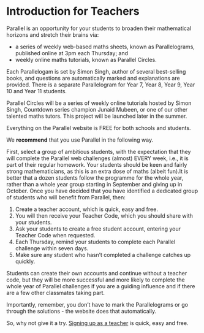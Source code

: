 # Introduction for Teachers

Parallel is an opportunity for your students to broaden their mathematical horizons and stretch their brains via:  
* a series of weekly web-based maths sheets, known as Parallelograms, published online at 3pm each Thursday; and  
*	weekly online maths tutorials, known as Parallel Circles.  

Each Parallelogam is set by Simon Singh, author of several best-selling books, and questions are automatically marked and explanations are provided. There is a separate Parallelogram for Year 7, Year 8, Year 9, Year 10 and Year 11 students.  

Parallel Circles will be a series of weekly online tutorials hosted by Simon Singh, Countdown series champion Junaid Mubeen, or one of our other talented maths tutors. This project will be launched later in the summer.  

Everything on the Parallel website is FREE for both schools and students.  

We __recommend__ that you use Parallel in the following way.  

First, select a group of ambitious students, with the expectation that they will complete the Parallel web challenges (almost) EVERY week, i.e., it is part of their regular homework. Your students should be keen and fairly strong mathematicians, as this is an extra dose of maths (albeit fun).It is better that a dozen students follow the programme for the whole year, rather than a whole year group starting in September and giving up in October. Once you have decided that you have identified a dedicated group of students who will benefit from Parallel, then:  

1.  Create a teacher account, which is quick, easy and free.  
2.	You will then receive your Teacher Code, which you should share with your students.  
3.	Ask your students to create a free student account, entering your Teacher Code when requested.  
4.	Each Thursday, remind your students to complete each Parallel challenge within seven days.  
5.	Make sure any student who hasn’t completed a challenge catches up quickly.  

Students can create their own accounts and continue without a teacher code, but they will be more successful and more likely to complete the whole year of Parallel challenges if you are a guiding influence and if there are a few other classmates taking part.  

Importantly, remember, you don’t have to mark the Parallelograms or go through the solutions - the website does that automatically.

So, why not give it a try. [Signing up as a teacher](/signup#teacher) is quick, easy and free.
